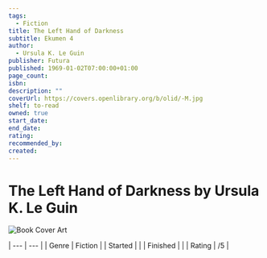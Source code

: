 ```yaml
---
tags:
  - Fiction
title: The Left Hand of Darkness
subtitle: Ekumen 4
author:
  - Ursula K. Le Guin
publisher: Futura
published: 1969-01-02T07:00:00+01:00
page_count: 
isbn: 
description: ""
coverUrl: https://covers.openlibrary.org/b/olid/-M.jpg
shelf: to-read
owned: true
start_date: 
end_date: 
rating: 
recommended_by: 
created: 
---
```


# The Left Hand of Darkness by Ursula K. Le Guin

![Book Cover Art](https://covers.openlibrary.org/b/olid/-M.jpg)


| --- | --- |
| Genre | Fiction |
| Started |  |
| Finished |  |
| Rating | /5 |

